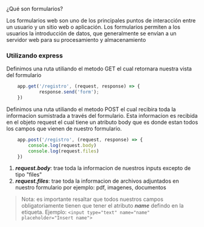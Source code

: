 ¿Qué son formularios?

Los formularios web son uno de los principales puntos de interacción entre un usuario y un sitio web o aplicación. Los formularios permiten a los usuarios la introducción de datos, que generalmente se envían a un servidor web para su procesamiento y almacenamiento


### Utilizando express

Definimos una ruta utiliando el metodo GET el cual retornara nuestra vista del formulario 

```js
	app.get('/registro', (request, response) => {
			response.send('form');
	})
```

Definimos una ruta utiliando el metodo POST el cual recibira toda la informacion sumistrada a través del formulario. Esta informacion es recibida en el objeto request el cual tiene un atributo body que es donde estan todos los campos que vienen de nuestro formulario.

```js
    app.post('/registro', (request, response) => {
        console.log(request.body)
        console.log(request.files)
    })
```

1. ***request.body***: trae toda la informacion de nuestros inputs excepto de tipo "files"
2. ***request.files***: trae toda la informacion de archivos adjuntados en nuestro formulario por ejemplo: pdf, imagenes, documentos

> Nota: es importante resaltar que todos nuestros campos obligatoriamente tienen que tener el atributo ***name*** defindo en la etiqueta. Ejemplo: `<input type="text" name="name" placeholder="Insert name">`